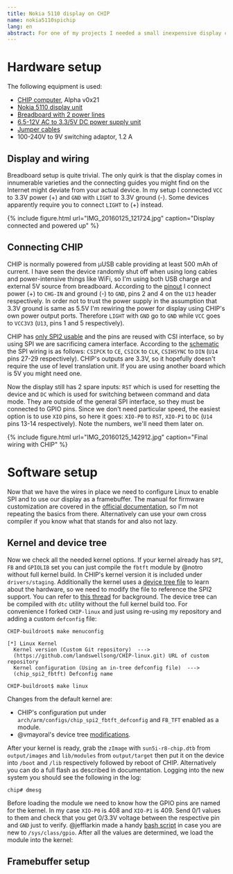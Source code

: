 ```yaml
---
title: Nokia 5110 display on CHIP
name: nokia5110spichip
lang: en
abstract: For one of my projects I needed a small inexpensive display connected to CHIP, so I'm trying to connect the Nokia 5110 display via SPI bus as a framebuffer device and use it to display bitmaps and run ncurses console software.
---
```


# Hardware setup
The following equipment is used:

- [CHIP computer](http://getchip.com/ "NextThingCo, creator of CHIP"), Alpha v0x21
- [Nokia 5110 display unit](http://arduino-ua.com/prod407-Nokia5110_LCD_modyl "ARDUINO-UA shop")
- [Breadboard with 2 power lines](http://arduino-ua.com/prod361-Maketnaya_plata_bolshaya "ARDUINO-UA shop")
- [6.5-12V AC to 3.3/5V DC power supply unit](http://arduino-ua.com/prod287-Pitanie_dlya_maketnoi_plati_533V "ARDUINO-UA shop")
- [Jumper cables](http://arduino-ua.com/prod522-Nabor_peremichek_dlya_Arduino_40_sht "ARDUINO-UA shop")
- 100-240V to 9V switching adaptor, 1.2 A

## Display and wiring
Breadboard setup is quite trivial. The only quirk is that the display comes in innumerable
varieties and the connecting guides you might find on the Internet might deviate from your
actual device. In my setup I connected `VCC` to 3.3V power (+) and `GND` with `LIGHT` to
3.3V ground (-). Some devices apparently require you to connect `LIGHT` to (+) instead.

{% include figure.html url="IMG_20160125_121724.jpg" caption="Display connected and powered up" %}

## Connecting CHIP
CHIP is normally powered from μUSB cable providing at least 500 mAh of current. I have seen
the device randomly shut off when using long cables and power-intensive things like WiFi, so
I'm using both USB charge and external 5V source from breadboard. According to the [pinout][chippinout]
I connect power (+) to `CHG-IN` and ground (-) to `GND`, pins 2 and 4 on the `U13` header
respectively. In order not to trust the power supply in the assumption that 3.3V ground is same as 5.5V I'm
rewiring the power for display using CHIP's own power output ports. Therefore `LIGHT` with `GND`
go to `GND` while `VCC` goes to `VCC3V3` (`U13`, pins 1 and 5 respectively).

CHIP has [only SPI2 usable][spi2forum] and the pins are reused with CSI interface, so by
using SPI we are sacrificing camera interface. According to the [schematic][chipschema] the
SPI wiring is as follows: `CSIPCK` to `CE`, `CSICK` to `CLK`, `CSIHSYNC` to `DIN` (`U14` pins
27-29 respectively). CHIP's outputs are 3.3V, so it hopefully doesn't require the
use of level translation unit. If you are using another board which is 5V you might need one.

Now the display still has 2 spare inputs: `RST` which is used for resetting the device and
`DC` which is used for switching between command and data mode. They are outside of the general
SPI interface, so they must be connected to GPIO pins. Since we don't need particular speed, the
easiest option is to use `XIO` pins, so here it goes: `XIO-P0` to `RST`, `XIO-P1` to `DC` (`U14`
pins 13-14 respectively). Note the numbers, we'll need them later on.

[chippinout]: https://github.com/NextThingCo/CHIP-Hardware/blob/master/ALPHA-CHIP%5Bv0_21%5D/ALPHA%20CHIP%20v0_21%20PINOUT.png
[chipschema]: https://github.com/NextThingCo/CHIP-Hardware/blob/master/ALPHA-CHIP%5Bv0_21%5D/CHIP_ALPHA_V_021.pdf
[spi2forum]: https://bbs.nextthing.co/t/spi-master-support/1118/5

{% include figure.html url="IMG_20160125_142912.jpg" caption="Final wiring with CHIP" %}

# Software setup
Now that we have the wires in place we need to configure Linux to enable SPI and to use our display as
a framebuffer. The manual for firmware customization are covered in the [official documentation][chipsdk],
so I'm not repeating the basics from there. Alternatively can use your own cross compiler if you know
what that stands for and also not lazy.

[chipsdk]: http://docs.getchip.com/#flash-chip-firmware

## Kernel and device tree
Now we check all the needed kernel options. If your kernel already has `SPI`, `FB` and `GPIOLIB` set you can
just compile the `fbtft` module by @notro without full kernel build. In CHIP's kernel version it is included
under `drivers/staging`. Additionally the kernel uses a [device tree file][gpiomux] to learn about the hardware,
so we need to modify the file to reference the SPI2 support. You can refer to [this thread][dtsforum] for background.
The device tree can be compiled with `dtc` utility without the full kernel build too. For convenience I forked
`CHIP-linux` and just using re-using my repository and adding a custom `defconfig` file:

```
CHIP-buildroot$ make menuconfig
```

```
[*] Linux Kernel                              
  Kernel version (Custom Git repository)  --->   
  (https://github.com/landswellsong/CHIP-linux.git) URL of custom repository
  Kernel configuration (Using an in-tree defconfig file)  --->
  (chip_spi2_fbtft) Defconfig name
```

```
CHIP-buildroot$ make linux
```

Changes from the default kernel are:

- CHIP's configuration put under `arch/arm/configs/chip_spi2_fbtft_defconfig` and `FB_TFT` enabled as a module.
- @vmayoral's device tree [modifications][dts].

After your kernel is ready, grab the `zImage` with `sun5i-r8-chip.dtb` from `output/images` and `lib/modules`
from `output/target` then put it on the device into `/boot` and `/lib` respectively followed by reboot of CHIP.
Alternatively you can do a full flash as described in documentation. Logging into the new system you
should see the following in the log:

```
chip# dmesg
```

Before loading the module we need to know how the GPIO pins are named for the kernel. In my case `XIO-P0` is 408
and `XIO-P1` is 409. Send 0/1 values to them and check that you get 0/3.3V voltage between the respective pin and
`GND` just to verify. @jefflarkin made a handy [bash script][gpioforum] in case you are new to `/sys/class/gpio`.
After all the values are determined, we load the module into the kernel:

[gpiomux]: https://bbs.nextthing.co/t/muxing-chip-gpios/300/8
[dtsforum]: https://bbs.nextthing.co/t/get-several-spi-chip-selects/895
[dts]: https://github.com/landswellsong/CHIP-linux/commit/9400252965925d02de5b12996141b7f5b44ec9f1
[gpioforum]: https://bbs.nextthing.co/t/bash-interface-to-gpio/2144

## Framebuffer setup
